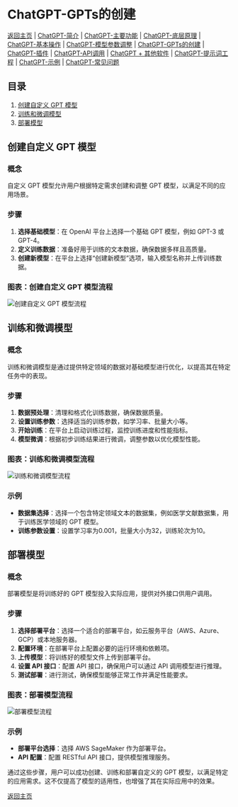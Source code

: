 # ChatGPT-GPTs的创建

[返回主页](../README.md) | [ChatGPT-简介](ChatGPT-Introduction.md) | [ChatGPT-主要功能](ChatGPT-Key%20Features.md) | [ChatGPT-底层原理](ChatGPT-Underlying%20Principles.md) | [ChatGPT-基本操作](ChatGPT-Basic%20Operations.md) | [ChatGPT-模型参数调整](ChatGPT-Model%20Parameter%20Adjustment.md) | [ChatGPT-GPTs的创建](ChatGPT-Creating%20GPTs.md) | [ChatGPT-插件](ChatGPT-Plugins.md) | [ChatGPT-API调用](ChatGPT-API%20Calls.md) | [ChatGPT + 其他软件](ChatGPT-Plus%20Other%20Software.md) | [ChatGPT-提示词工程](ChatGPT-Prompt%20Engineering.md) | [ChatGPT-示例](ChatGPT-Examples.md) | [ChatGPT-常见问题](ChatGPT-FAQ.md)

## 目录
1. [创建自定义 GPT 模型](#创建自定义-gpt-模型)
2. [训练和微调模型](#训练和微调模型)
3. [部署模型](#部署模型)

## 创建自定义 GPT 模型

### 概念
自定义 GPT 模型允许用户根据特定需求创建和调整 GPT 模型，以满足不同的应用场景。

### 步骤
1. **选择基础模型**：在 OpenAI 平台上选择一个基础 GPT 模型，例如 GPT-3 或 GPT-4。
2. **定义训练数据**：准备好用于训练的文本数据，确保数据多样且高质量。
3. **创建新模型**：在平台上选择“创建新模型”选项，输入模型名称并上传训练数据。

### 图表：创建自定义 GPT 模型流程
![创建自定义 GPT 模型流程](https://example.com/create-custom-gpt-chart.png)

## 训练和微调模型

### 概念
训练和微调模型是通过提供特定领域的数据对基础模型进行优化，以提高其在特定任务中的表现。

### 步骤
1. **数据预处理**：清理和格式化训练数据，确保数据质量。
2. **设置训练参数**：选择适当的训练参数，如学习率、批量大小等。
3. **开始训练**：在平台上启动训练过程，监控训练进度和性能指标。
4. **模型微调**：根据初步训练结果进行微调，调整参数以优化模型性能。

### 图表：训练和微调模型流程
![训练和微调模型流程](https://example.com/train-fine-tune-chart.png)

### 示例
- **数据集选择**：选择一个包含特定领域文本的数据集，例如医学文献数据集，用于训练医学领域的 GPT 模型。
- **训练参数设置**：设置学习率为0.001，批量大小为32，训练轮次为10。

## 部署模型

### 概念
部署模型是将训练好的 GPT 模型投入实际应用，提供对外接口供用户调用。

### 步骤
1. **选择部署平台**：选择一个适合的部署平台，如云服务平台（AWS、Azure、GCP）或本地服务器。
2. **配置环境**：在部署平台上配置必要的运行环境和依赖项。
3. **上传模型**：将训练好的模型文件上传到部署平台。
4. **设置 API 接口**：配置 API 接口，确保用户可以通过 API 调用模型进行推理。
5. **测试部署**：进行测试，确保模型能够正常工作并满足性能要求。

### 图表：部署模型流程
![部署模型流程](https://example.com/deploy-model-chart.png)

### 示例
- **部署平台选择**：选择 AWS SageMaker 作为部署平台。
- **API 配置**：配置 RESTful API 接口，提供模型推理服务。

通过这些步骤，用户可以成功创建、训练和部署自定义的 GPT 模型，以满足特定的应用需求。这不仅提高了模型的适用性，也增强了其在实际应用中的效果。

[返回主页](../README.md)

